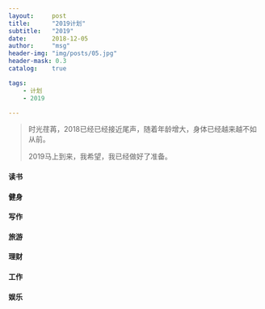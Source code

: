```yaml
---
layout:     post
title:      "2019计划"
subtitle:   "2019"
date:       2018-12-05
author:     "msg"
header-img: "img/posts/05.jpg"
header-mask: 0.3
catalog:    true

tags:
    - 计划
    - 2019

---
```


> 时光荏苒，2018已经已经接近尾声，随着年龄增大，身体已经越来越不如从前。
>
> 2019马上到来，我希望，我已经做好了准备。

#### 读书

#### 健身

#### 写作

#### 旅游

#### 理财

#### 工作

#### 娱乐


